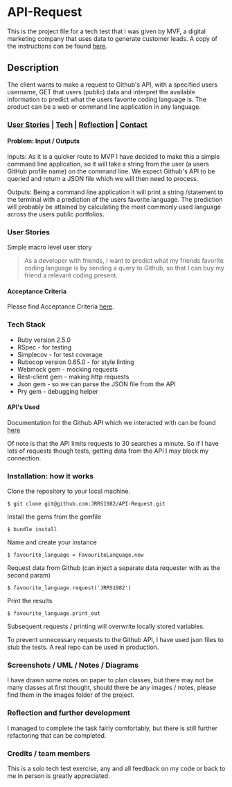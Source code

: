 # API-Request

This is the project file for a tech test that i was given by MVF, a digital marketing company that uses data to generate customer leads. A copy of the instructions can be found [here](Instructions.pdf).

## Description

The client wants to make a request to Github's API, with a specified users username, GET that users (public) data and interpret the available information to predict what the users favorite coding language is. The product can be a web or command line application in any language.

### [User Stories](#user_story) | [Tech](#tech) | [Reflection](#reflection) | [Contact](#contact)

#### Problem: Input / Outputs

Inputs: As it is a quicker route to MVP I have decided to make this a simple command line application, so it will take a string from the user (a users GitHub profile name) on the command line. We expect Github's API to be queried and return a JSON file which we will then need to process.

Outputs: Being a command line application it will print a string /statement to the terminal with a prediction of the users favorite language. The prediction will probably be attained by calculating the most commonly used language across the users public portfolios.

### <a name="user_story">User Stories</a>

Simple macro level user story
>As a developer with friends, I want to predict what my friends favorite coding language is by sending a query to Github, so that I can buy my friend a relevant coding present.

#### Acceptance Criteria

Please find Acceptance Criteria [here](acceptance_criteria.md).

### <a name="Tech">Tech Stack</a>

* Ruby version 2.5.0
* RSpec - for testing
* Simplecov - for test coverage
* Rubocop version 0.65.0 - for style linting
* Webmock gem - mocking requests
* Rest-client gem - making http requests
* Json gem - so we can parse the JSON file from the API
* Pry gem - debugging helper

#### API's Used

Documentation for the Github API which we interacted with can be found [here](https://developer.github.com/v3/)

Of note is that the API limits requests to 30 searches a minute. So if I have lots of requests though tests, getting data from the API I may block my connection.

### <a name="installation">Installation: how it works</a>

Clone the repository to your local machine.
```
$ git clone git@github.com:JRRS1982/API-Request.git
```
Install the gems from the gemfile
```
$ bundle install
```
Name and create your instance
```
$ favourite_language = FavouriteLanguage.new
```
Request data from Github (can inject a separate data requester with as the second param)
```
$ favourite_language.request('JRRS1982')
```

Print the results
```
$ favourite_language.print_out
```

Subsequent requests / printing will overwrite locally stored variables.

To prevent unnecessary requests to the Github API, I have used json files to stub the tests. A real repo can be used in production.

### <a name="screenshots">Screenshots / UML / Notes / Diagrams</a>

I have drawn some notes on paper to plan classes, but there may not be many classes at first thought, should there be any images / notes, please find them in the images folder of the project. 

### <a name="reflection">Reflection and further development</a>

I managed to complete the task fairly comfortably, but there is still further refactoring that can be completed.

### Credits / team members

This is a solo tech test exercise, any and all feedback on my code or back to me in person is greatly appreciated.
